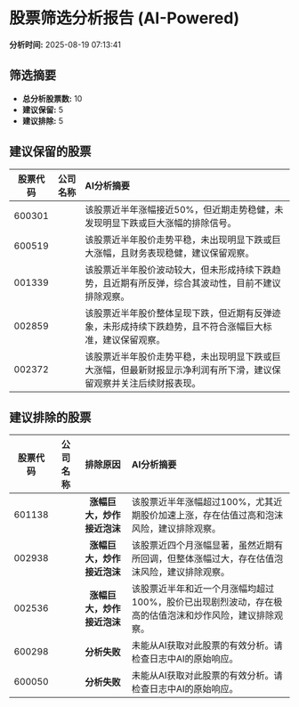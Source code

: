 # 股票筛选分析报告 (AI-Powered)

**分析时间:** 2025-08-19 07:13:41

## 筛选摘要

- **总分析股票数:** 10
- **建议保留:** 5
- **建议排除:** 5

## 建议保留的股票

| 股票代码 | 公司名称 | AI分析摘要 |
|:---:|:---:|:---|
| 600301 |  | 该股票近半年涨幅接近50%，但近期走势稳健，未发现明显下跌或巨大涨幅的排除信号。 |
| 600519 |  | 该股票近半年股价走势平稳，未出现明显下跌或巨大涨幅，且财务表现稳健，建议保留观察。 |
| 001339 |  | 该股票近半年股价波动较大，但未形成持续下跌趋势，且近期有所反弹，综合其波动性，目前不建议排除观察。 |
| 002859 |  | 该股票近半年股价整体呈现下跌，但近期有反弹迹象，未形成持续下跌趋势，且不符合涨幅巨大标准，建议保留观察。 |
| 002372 |  | 该股票近半年股价走势平稳，未出现明显下跌或巨大涨幅，但最新财报显示净利润有所下滑，建议保留观察并关注后续财报表现。 |

## 建议排除的股票

| 股票代码 | 公司名称 | 排除原因 | AI分析摘要 |
|:---:|:---:|:---:|:---|
| 601138 |  | **涨幅巨大，炒作接近泡沫** | 该股票近半年涨幅超过100%，尤其近期股价加速上涨，存在估值过高和泡沫风险，建议排除观察。 |
| 002938 |  | **涨幅巨大，炒作接近泡沫** | 该股票近四个月涨幅显著，虽然近期有所回调，但整体涨幅过大，存在估值泡沫风险，建议排除观察。 |
| 002536 |  | **涨幅巨大，炒作接近泡沫** | 该股票近半年和近一个月涨幅均超过100%，股价已出现剧烈波动，存在极高的估值泡沫和炒作风险，建议排除观察。 |
| 600298 |  | **分析失败** | 未能从AI获取对此股票的有效分析。请检查日志中AI的原始响应。 |
| 600050 |  | **分析失败** | 未能从AI获取对此股票的有效分析。请检查日志中AI的原始响应。 |
